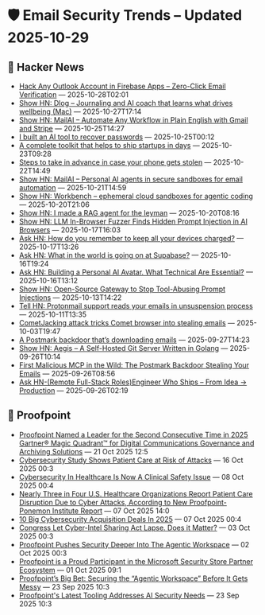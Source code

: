 # 🛡️ Email Security Trends – Updated 2025-10-29

## 📰 Hacker News
- [Hack Any Outlook Account in Firebase Apps – Zero-Click Email Verification](https://news.ycombinator.com/item?id=45728529) — 2025-10-28T02:01
- [Show HN: Dlog – Journaling and AI coach that learns what drives wellbeing (Mac)](https://dlog.pro/) — 2025-10-27T17:14
- [Show HN: MailAI – Automate Any Workflow in Plain English with Gmail and Stripe](https://www.mailai.live/) — 2025-10-25T14:27
- [I built an AI tool to recover passwords](https://news.ycombinator.com/item?id=45700357) — 2025-10-25T00:12
- [A complete toolkit that helps to ship startups in days](https://news.ycombinator.com/item?id=45679924) — 2025-10-23T09:28
- [Steps to take in advance in case your phone gets stolen](https://news.ycombinator.com/item?id=45669985) — 2025-10-22T14:49
- [Show HN: MailAI – Personal AI agents in secure sandboxes for email automation](https://www.mailai.live/) — 2025-10-21T14:59
- [Show HN: Workbench – ephemeral cloud sandboxes for agentic coding](https://workbench.brwse.ai) — 2025-10-20T21:06
- [Show HN: I made a RAG agent for the leyman](https://www.sitesidekick.io) — 2025-10-20T08:16
- [Show HN: LLM In-Browser Fuzzer Finds Hidden Prompt Injection in AI Browsers](https://browsertotal.com/demos/agentic-browser-fuzzer) — 2025-10-17T16:03
- [Ask HN: How do you remember to keep all your devices charged?](https://news.ycombinator.com/item?id=45616536) — 2025-10-17T13:26
- [Ask HN: What in the world is going on at Supabase?](https://news.ycombinator.com/item?id=45609621) — 2025-10-16T19:24
- [Ask HN: Building a Personal AI Avatar. What Technical Are Essential?](https://news.ycombinator.com/item?id=45604911) — 2025-10-16T13:12
- [Show HN: Open-Source Gateway to Stop Tool-Abusing Prompt Injections](https://www.archestra.ai/) — 2025-10-13T14:22
- [Tell HN: Protonmail support reads your emails in unsuspension process](https://news.ycombinator.com/item?id=45549020) — 2025-10-11T13:35
- [CometJacking attack tricks Comet browser into stealing emails](https://www.bleepingcomputer.com/news/security/commetjacking-attack-tricks-comet-browser-into-stealing-emails/) — 2025-10-03T19:47
- [A Postmark backdoor that’s downloading emails](https://www.koi.security/blog/postmark-mcp-npm-malicious-backdoor-email-theft) — 2025-09-27T14:23
- [Show HN: Aegis – A Self-Hosted Git Server Written in Golang](https://github.com/AegisCodeForge/aegis) — 2025-09-26T10:14
- [First Malicious MCP in the Wild: The Postmark Backdoor Stealing Your Emails](https://www.koi.security/blog/postmark-mcp-npm-malicious-backdoor-email-theft) — 2025-09-26T08:56
- [Ask HN-(Remote Full-Stack Roles)Engineer Who Ships – From Idea → Production](https://news.ycombinator.com/item?id=45381883) — 2025-09-26T02:19

## 📰 Proofpoint
- [Proofpoint Named a Leader for the Second Consecutive Time in 2025 Gartner® Magic Quadrant™ for Digital Communications Governance and Archiving Solutions](https://www.proofpoint.com/us/newsroom/press-releases/proofpoint-named-leader-second-consecutive-time-2025-gartnerr-magic) — 21 Oct 2025 12:5
- [Cybersecurity Study Shows Patient Care at Risk of Attacks](https://www.proofpoint.com/us/newsroom/news/cybersecurity-study-shows-patient-care-risk-attacks) — 16 Oct 2025 00:3
- [Cybersecurity In Healthcare Is Now A Clinical Safety Issue](https://www.proofpoint.com/us/newsroom/news/cybersecurity-healthcare-now-clinical-safety-issue) — 08 Oct 2025 00:4
- [Nearly Three in Four U.S. Healthcare Organizations Report Patient Care Disruption Due to Cyber Attacks, According to New Proofpoint-Ponemon Institute Report](https://www.proofpoint.com/us/newsroom/press-releases/nearly-three-four-us-healthcare-organizations-report-patient-care-disruption) — 07 Oct 2025 14:0
- [10 Big Cybersecurity Acquisition Deals In 2025](https://www.proofpoint.com/us/newsroom/news/10-big-cybersecurity-acquisition-deals-2025) — 07 Oct 2025 00:4
- [Congress Let Cyber-Intel Sharing Act Lapse. Does it Matter?](https://www.proofpoint.com/us/newsroom/news/congress-let-cyber-intel-sharing-act-lapse-does-it-matter) — 03 Oct 2025 00:3
- [Proofpoint Pushes Security Deeper Into The Agentic Workspace](https://www.proofpoint.com/us/newsroom/news/proofpoint-pushes-security-deeper-agentic-workspace) — 02 Oct 2025 00:3
- [Proofpoint is a Proud Participant in the Microsoft Security Store Partner Ecosystem](https://www.proofpoint.com/us/newsroom/press-releases/proofpoint-proud-participant-microsoft-security-store-partner-ecosystem-0) — 01 Oct 2025 09:1
- [Proofpoint’s Big Bet: Securing the “Agentic Workspace” Before It Gets Messy](https://www.proofpoint.com/us/newsroom/news/proofpoints-big-bet-securing-agentic-workspace-it-gets-messy) — 23 Sep 2025 10:3
- [Proofpoint's Latest Tooling Addresses AI Security Needs](https://www.proofpoint.com/us/newsroom/news/proofpoints-latest-tooling-addresses-ai-security-needs) — 23 Sep 2025 10:3

